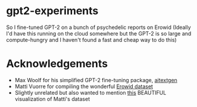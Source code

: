 # gpt2-experiments

So I fine-tuned GPT-2 on a bunch of psychedelic reports on Erowid 
(Ideally I'd have this running on the cloud somewhere but the GPT-2 is so large and compute-hungry and I haven't found a fast and cheap way to do this) 

# Acknowledgements 

* Max Woolf for his simplified GPT-2 fine-tuning package, [aitextgen](https://github.com/minimaxir/aitextgen)
* Matti Vuorre for compiling the wonderful [Erowid dataset](https://mvuorre.github.io/tmasc/articles/erowid/erowid.html)
* Slightly unrelated but also wanted to mention [this](https://chemicalyouth.org/visualising-erowid/) BEAUTIFUL visualization of Matti's dataset


